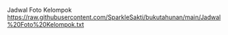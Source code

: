 Jadwal Foto Kelompok
https://raw.githubusercontent.com/SparkleSakti/bukutahunan/main/Jadwal%20Foto%20Kelompok.txt

